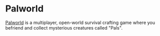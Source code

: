 # Palworld

[Palworld](https://www.pocketpair.jp/palworld) is a multiplayer, open-world survival crafting game where you befriend and collect mysterious creatures called "Pals".
